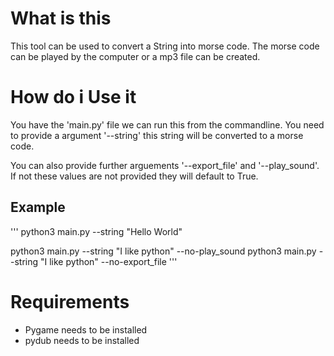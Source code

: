 # What is this
This tool can be used to convert a String into morse code. 
The morse code can be played by the computer or a mp3 file can be created. 

# How do i Use it 
You have the 'main.py' file we can run this from the commandline. 
You need to provide a argument '--string' this string will be converted to a morse code. 

You can also provide further arguements '--export_file' and '--play_sound'. If not these values are not provided they will default to True. 

## Example
'''
python3 main.py --string "Hello World"

python3 main.py --string "I like python" --no-play_sound
python3 main.py --string "I like python" --no-export_file
'''

# Requirements 
- Pygame needs to be installed 
- pydub needs to be installed 